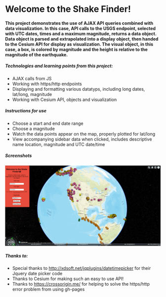 
# Welcome to the Shake Finder!

#### This project demonstrates the use of AJAX API queries combined with data visualization.  In this case, API calls to the USGS endpoint, selected with UTC dates, times and a maximum magnitude, returns a data object.  Data object is parsed and extrapolated into a display object, then handed to the Cesium API for display as visualization.  The visual object, in this case, a box, is colored by magnitude and the height is relative to the magnitude of the earthquake.

##### Technologies and learning points from this project:
* AJAX calls from JS
* Working with https/http endpoints
* Displaying and formatting various datatyps, including long dates, lat/long, magnitude
* Working with Cesium API, objects and visualization

##### Instructions for use
* Choose a start and end date range
* Choose a magnitude
* Watch the data points appear on the map, properly plotted for lat/long
* View accompanying sidebar data when clicked, includes descriptive name location, magnitude and UTC date/time

##### Screenshots
![Shake Finder](screenshot.png "Shake Finder")

##### Thanks to:
* Special thanks to http://xdsoft.net/jqplugins/datetimepicker for their Jquery date picker code
* Thanks to Cesium for making such an easy to use API!
* Thanks to https://crossorigin.me/ for helping to solve the https/http error problem from using gh-pages
